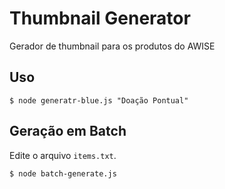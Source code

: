# Thumbnail Generator

Gerador de thumbnail para os produtos do AWISE

## Uso

    $ node generatr-blue.js "Doação Pontual"

## Geração em Batch

Edite o arquivo `items.txt`.

    $ node batch-generate.js
